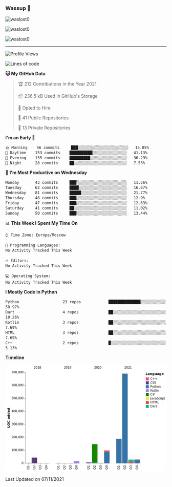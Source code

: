### Wassup 👋

<p align="left"> <img src="https://komarev.com/ghpvc/?username=waslost0" alt="waslost0" /></p>

<p><img align="" src="https://github-readme-stats.vercel.app/api/top-langs/?username=waslost0&layout=compact&hide=css,html" alt="waslost0" /></br></p>

<p><img align="" src="https://github-readme-stats.vercel.app/api?username=waslost0&show_icons=true&hide=contribs" alt="waslost0" /></p>

---
<!--START_SECTION:waka-->
![Profile Views](http://img.shields.io/badge/Profile%20Views-12-blue)

![Lines of code](https://img.shields.io/badge/From%20Hello%20World%20I%27ve%20Written-1.2%20million%20lines%20of%20code-blue)

**🐱 My GitHub Data** 

> 🏆 212 Contributions in the Year 2021
 > 
> 📦 236.5 kB Used in GitHub's Storage 
 > 
> 💼 Opted to Hire
 > 
> 📜 41 Public Repositories 
 > 
> 🔑 13 Private Repositories  
 > 
**I'm an Early 🐤** 

```text
🌞 Morning    56 commits     ███░░░░░░░░░░░░░░░░░░░░░░   15.05% 
🌆 Daytime    153 commits    ██████████░░░░░░░░░░░░░░░   41.13% 
🌃 Evening    135 commits    █████████░░░░░░░░░░░░░░░░   36.29% 
🌙 Night      28 commits     ██░░░░░░░░░░░░░░░░░░░░░░░   7.53%

```
📅 **I'm Most Productive on Wednesday** 

```text
Monday       43 commits     ███░░░░░░░░░░░░░░░░░░░░░░   11.56% 
Tuesday      62 commits     ████░░░░░░░░░░░░░░░░░░░░░   16.67% 
Wednesday    81 commits     █████░░░░░░░░░░░░░░░░░░░░   21.77% 
Thursday     48 commits     ███░░░░░░░░░░░░░░░░░░░░░░   12.9% 
Friday       47 commits     ███░░░░░░░░░░░░░░░░░░░░░░   12.63% 
Saturday     41 commits     ██░░░░░░░░░░░░░░░░░░░░░░░   11.02% 
Sunday       50 commits     ███░░░░░░░░░░░░░░░░░░░░░░   13.44%

```


📊 **This Week I Spent My Time On** 

```text
⌚︎ Time Zone: Europe/Moscow

💬 Programming Languages: 
No Activity Tracked This Week

🔥 Editors: 
No Activity Tracked This Week

💻 Operating System: 
No Activity Tracked This Week

```

**I Mostly Code in Python** 

```text
Python                   23 repos            ██████████████░░░░░░░░░░░   58.97% 
Dart                     4 repos             ██░░░░░░░░░░░░░░░░░░░░░░░   10.26% 
Kotlin                   3 repos             ██░░░░░░░░░░░░░░░░░░░░░░░   7.69% 
HTML                     3 repos             ██░░░░░░░░░░░░░░░░░░░░░░░   7.69% 
C++                      2 repos             █░░░░░░░░░░░░░░░░░░░░░░░░   5.13%

```


**Timeline**

![Chart not found](https://raw.githubusercontent.com/waslost0/waslost0/master/charts/bar_graph.png) 


 Last Updated on 07/11/2021
<!--END_SECTION:waka-->


